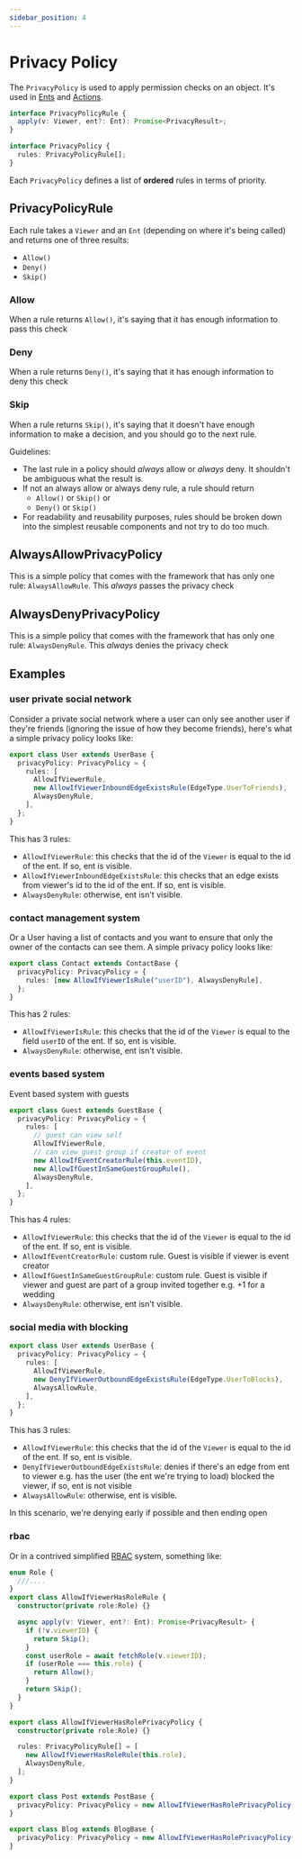 ```yaml
---
sidebar_position: 4
---
```


# Privacy Policy
The `PrivacyPolicy` is used to apply permission checks on an object. It's used in [Ents](/docs/core-concepts/ent) and [Actions](/docs/actions/action).

```ts
interface PrivacyPolicyRule {
  apply(v: Viewer, ent?: Ent): Promise<PrivacyResult>;
}

interface PrivacyPolicy {
  rules: PrivacyPolicyRule[];
}
```

Each `PrivacyPolicy` defines a list of **ordered** rules in terms of priority. 

## PrivacyPolicyRule
Each rule takes a `Viewer` and an `Ent` (depending on where it's being called) and returns one of three results:
* `Allow()`
* `Deny()`
* `Skip()`


### Allow
When a rule returns `Allow()`, it's saying that it has enough information to pass this check 

### Deny
When a rule returns `Deny()`, it's saying that it has enough information to deny this check

### Skip
When a rule returns `Skip()`, it's saying that it doesn't have enough information to make a decision, and you should go to the next rule.

Guidelines:
* The last rule in a policy should *always* allow or *always* deny. It shouldn't be ambiguous what the result is.
* If not an always allow or always deny rule, a rule should return
  - `Allow()` or `Skip()` or
  - `Deny()` or `Skip()`
* For readability and reusability purposes, rules should be broken down into the simplest reusable components and not try to do too much.

## AlwaysAllowPrivacyPolicy
This is a simple policy that comes with the framework that has only one rule: `AlwaysAllowRule`. This *always* passes the privacy check

## AlwaysDenyPrivacyPolicy
This is a simple policy that comes with the framework that has only one rule: `AlwaysDenyRule`. This *always* denies the privacy check

## Examples

### user private social network
Consider a private social network where a user can only see another user if they're friends (ignoring the issue of how they become friends), here's what a simple privacy policy looks like:

```ts title="src/ent/user.ts"
export class User extends UserBase {
  privacyPolicy: PrivacyPolicy = {
    rules: [
      AllowIfViewerRule,
      new AllowIfViewerInboundEdgeExistsRule(EdgeType.UserToFriends),
      AlwaysDenyRule,
    ],
  };
}
```

This has 3 rules:
* `AllowIfViewerRule`: this checks that the id of the `Viewer` is equal to the id of the ent. If so, ent is visible.
* `AllowIfViewerInboundEdgeExistsRule`: this checks that an edge exists from viewer's id to the id of the ent. If so, ent is visible.
* `AlwaysDenyRule`: otherwise, ent isn't visible.


### contact management system
Or a User having a list of contacts and you want to ensure that only the owner of the contacts can see them. A simple privacy policy looks like:

```ts title="src/ent/contact.ts"
export class Contact extends ContactBase {
  privacyPolicy: PrivacyPolicy = {
    rules: [new AllowIfViewerIsRule("userID"), AlwaysDenyRule],
  };
}
```

This has 2 rules:
* `AllowIfViewerIsRule`: this checks that the id of the `Viewer` is equal to the field `userID` of the ent. If so, ent is visible.
* `AlwaysDenyRule`: otherwise, ent isn't visible.

### events based system 
Event based system with guests 
```ts title="src/ent/guest.ts"
export class Guest extends GuestBase {
  privacyPolicy: PrivacyPolicy = {
    rules: [
      // guest can view self
      AllowIfViewerRule,
      // can view guest group if creator of event
      new AllowIfEventCreatorRule(this.eventID),
      new AllowIfGuestInSameGuestGroupRule(),
      AlwaysDenyRule,
    ],
  };
}
```

This has 4 rules:
* `AllowIfViewerRule`:  this checks that the id of the `Viewer` is equal to the id of the ent. If so, ent is visible.
* `AllowIfEventCreatorRule`: custom rule. Guest is visible if viewer is event creator
* `AllowIfGuestInSameGuestGroupRule`: custom rule. Guest is visible if viewer and guest are part of a group invited together e.g. +1 for a wedding
* `AlwaysDenyRule`: otherwise, ent isn't visible.


### social media with blocking
```ts title="src/ent/user.ts"
export class User extends UserBase {
  privacyPolicy: PrivacyPolicy = {
    rules: [
      AllowIfViewerRule,
      new DenyIfViewerOutboundEdgeExistsRule(EdgeType.UserToBlocks),
      AlwaysAllowRule,
    ],
  };
}
```

This has 3 rules:
* `AllowIfViewerRule`:  this checks that the id of the `Viewer` is equal to the id of the ent. If so, ent is visible.
* `DenyIfViewerOutboundEdgeExistsRule`: denies if there's an edge from ent to viewer e.g. has the user (the ent we're trying to load) blocked the viewer, if so, ent is not visible
* `AlwaysAllowRule`: otherwise, ent is visible.

In this scenario, we're denying early if possible and then ending open

### rbac
Or in a contrived simplified [RBAC](https://en.wikipedia.org/wiki/Role-based_access_control) system, something like:

```ts title="src/privacy/roles.ts"
enum Role {
  ///....
}
export class AllowIfViewerHasRoleRule {
  constructor(private role:Role) {}

  async apply(v: Viewer, ent?: Ent): Promise<PrivacyResult> {
    if (!v.viewerID) {
      return Skip();
    }
    const userRole = await fetchRole(v.viewerID);
    if (userRole === this.role) {
      return Allow();
    }
    return Skip();
  }
}

export class AllowIfViewerHasRolePrivacyPolicy {
  constructor(private role:Role) {}

  rules: PrivacyPolicyRule[] = [
    new AllowIfViewerHasRoleRule(this.role),
    AlwaysDenyRule,
  ];
}
```

```ts title="src/ent/post.ts"
export class Post extends PostBase {
  privacyPolicy: PrivacyPolicy = new AllowIfViewerHasRolePrivacyPolicy(Role.Post);
}
```

```ts title="src/ent/blog.ts"
export class Blog extends BlogBase {
  privacyPolicy: PrivacyPolicy = new AllowIfViewerHasRolePrivacyPolicy(Role.PublishBlog);
}
```

